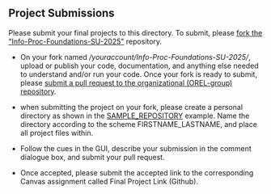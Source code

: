 ## Project Submissions

Please submit your final projects to this directory. To submit, please [fork the "Info-Proc-Foundations-SU-2025"](https://github.com/OREL-group/Info-Proc-Foundations-SU-2025/fork) repository. 

* On your fork named <i>/youraccount/Info-Proc-Foundations-SU-2025/</i>, upload or publish your code, documentation, and anything else needed to understand and/or run your code. Once your fork is ready to submit, please [submit a pull request to the organizational (OREL-group) repository](https://github.com/OREL-group/Info-Proc-Foundations-SU-2025/pulls).

* when submitting the project on your fork, please create a personal directory as shown in the [SAMPLE_REPOSITORY](https://github.com/OREL-group/Info-Proc-Foundations-SU-2025/tree/main/Project%20Submissions/SAMPLE_REPOSITORY) example. Name the directory according to the scheme FIRSTNAME_LASTNAME, and place all project files within.

* Follow the cues in the GUI, describe your submission in the comment dialogue box, and submit your pull request.

* Once accepted, please submit the accepted link to the corresponding Canvas assignment called Final Project Link (Github).
